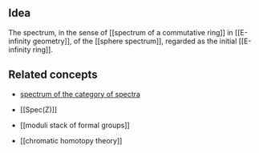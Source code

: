 

## Idea

The spectrum, in the sense of [[spectrum of a commutative ring]] in [[E-infinity geometry]], of the [[sphere spectrum]], regarded as the initial [[E-infinity ring]].

## Related concepts

* [spectrum of the category of spectra](prime+spectrum+of+a+symmetric+monoidal+stable+%28∞,1%29-category#OfCategoryOfSpectra)

* [[Spec(Z)]]

* [[moduli stack of formal groups]]

* [[chromatic homotopy theory]]